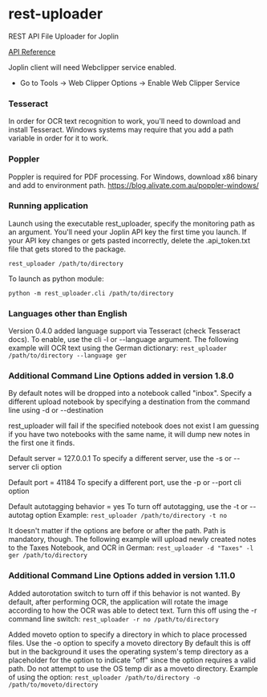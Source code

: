 # rest-uploader
REST API File Uploader for Joplin

[API Reference](https://joplin.cozic.net/api/)

Joplin client will need Webclipper service enabled.
* Go to Tools -> Web Clipper Options -> Enable Web Clipper Service


### Tesseract
In order for OCR text recognition to work, you'll need to download and
install Tesseract. Windows systems may require that you add a path variable
in order for it to work.

### Poppler
Poppler is required for PDF processing.
For Windows, download x86 binary and add to environment path.
https://blog.alivate.com.au/poppler-windows/


### Running application
Launch using the executable rest_uploader, specify the monitoring path
as an argument. You'll need your Joplin API key the first time you
launch. If your API key changes or gets pasted incorrectly, delete the .api_token.txt file that gets stored to the package.

` rest_uploader /path/to/directory `

To launch as python module:

` python -m rest_uploader.cli /path/to/directory `

### Languages other than English
Version 0.4.0 added language support via Tesseract (check Tesseract docs). To enable, use the cli -l or --language argument.
The following example will OCR text using the German dictionary:
` rest_uploader /path/to/directory --language ger `

### Additional Command Line Options added in version 1.8.0
By default notes will be dropped into a notebook called "inbox".
Specify a different upload notebook by specifying a destination from the
command line using -d or --destination

rest_uploader will fail if the specified notebook does not exist
I am guessing if you have two notebooks with the same name, it will dump
new notes in the first one it finds.

Default server = 127.0.0.1
To specify a different server, use the -s or --server cli option

Default port = 41184
To specify a different port, use the -p or --port cli option

Default autotagging behavior = yes
To turn off autotagging, use the -t or --autotag option
Example:
` rest_uploader /path/to/directory -t no `

It doesn't matter if the options are before or after the path. Path is mandatory, though.
The following example will upload newly created notes to the Taxes Notebook, and OCR in German:
` rest_uploader -d "Taxes" -l ger /path/to/directory `

### Additional Command Line Options added in version 1.11.0
Added autorotation switch to turn off if this behavior is not wanted. By default, after performing OCR, the application will rotate the image according to how the OCR was able to detect text. Turn this off using the -r command line switch:
` rest_uploader -r no /path/to/directory `

Added moveto option to specify a directory in which to place processed files. Use the -o option to specify a moveto directory By default this is off but in the background it uses the operating system's temp directory as a placeholder for the option to indicate "off" since the option requires a valid path. Do not attempt to use the OS temp dir as a moveto directory. Example of using the option:
` rest_uploader /path/to/directory -o /path/to/moveto/directory `
